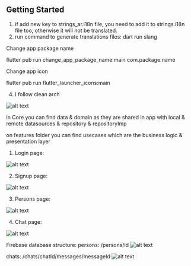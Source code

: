 ## Getting Started

1. if add new key to strings_ar.i18n file, you need to add it to strings.i18n file too, otherwise it will not be translated.
2. run command to generate translations files:
dart run slang
 
Change app package name

flutter pub run change_app_package_name:main com.package.name

Change app icon

flutter pub run flutter_launcher_icons:main

4. I follow clean arch

![alt text](image.png)

in Core you can find data & domain as they are shared in app with local & remote datasources & repository & repositoryImp

on features folder you can find usecases which are the business logic
& presentation layer  

1. Login page:

![alt text](image-3.png)

2. Signup page:

![alt text](image-4.png)

3. Persons page:

![alt text](image-2.png)

4. Chat page:

![alt text](image-1.png)


Firebase database structure: 
persons:
/persons/id
![alt text](image-5.png)

chats:
/chats/chatId/messages/messageId
![alt text](image-6.png)


